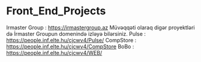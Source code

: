 # Front_End_Projects
Irmaster Group : https://irmastergroup.az
Müvəqqəti olaraq digər proyektləri də İrmaster Groupun domenində izləyə bilərsiniz.
Pulse : https://people.inf.elte.hu/cjcwv4/Pulse/ 
CompStore : https://people.inf.elte.hu/cjcwv4/CompStore
BoBo : https://people.inf.elte.hu/cjcwv4/WEB/
